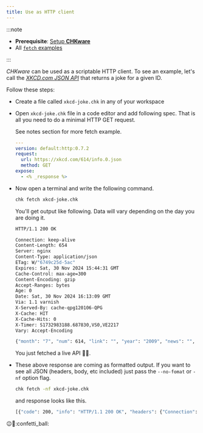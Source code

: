 ```yaml
---
title: Use as HTTP client
---
```


:::note

* **Prerequisite**: [Setup **CHKware**](/docs/setup)
* All [`fetch` examples](/docs/examples/http-examples)

:::

*CHKware* can be used as a scriptable HTTP client. To see an example, let's call the [*XKCD.com JSON API*](https://xkcd.com/json.html) that returns a joke for a given ID.

Follow these steps:

* Create a file called `xkcd-joke.chk` in any of your workspace

* Open `xkcd-joke.chk` file in a code editor and add following spec. That is all you need to do a minimal HTTP GET request.
  
  See notes section for more fetch example.

  ```yaml
  ---
  version: default:http:0.7.2
  request:
    url: https://xkcd.com/614/info.0.json
    method: GET
  expose:
    - <% _response %>
  ```

* Now open a terminal and write the following command.

  ```bash
  chk fetch xkcd-joke.chk
  ```

  You'll get output like following. Data will vary depending on the day you are doing it.

  ```bash
  HTTP/1.1 200 OK

  Connection: keep-alive
  Content-Length: 654
  Server: nginx
  Content-Type: application/json
  ETag: W/"6749c25d-5ac"
  Expires: Sat, 30 Nov 2024 15:44:31 GMT
  Cache-Control: max-age=300
  Content-Encoding: gzip
  Accept-Ranges: bytes
  Age: 0
  Date: Sat, 30 Nov 2024 16:13:09 GMT
  Via: 1.1 varnish
  X-Served-By: cache-qpg120106-QPG
  X-Cache: HIT
  X-Cache-Hits: 0
  X-Timer: S1732983188.687830,VS0,VE2217
  Vary: Accept-Encoding

  {"month": "7", "num": 614, "link": "", "year": "2009", "news": "", "safe_title": "Woodpecker", "transcript": "[[A man with a beret and a woman are standing on a boardwalk, leaning on a handrail.]]\nMan: A woodpecker!\n<<Pop pop pop>>\nWoman: Yup.\n\n[[The woodpecker is banging its head against a tree.]]\nWoman: He hatched about this time last year.\n<<Pop pop pop pop>>\n\n[[The woman walks away.  The man is still standing at the handrail.]]\n\nMan: ... woodpecker?\nMan: It's your birthday!\n\nMan: Did you know?\n\nMan: Did... did nobody tell you?\n\n[[The man stands, looking.]]\n\n[[The man walks away.]]\n\n[[There is a tree.]]\n\n[[The man approaches the tree with a present in a box, tied up with ribbon.]]\n\n[[The man sets the present down at the base of the tree and looks up.]]\n\n[[The man walks away.]]\n\n[[The present is sitting at the bottom of the tree.]]\n\n[[The woodpecker looks down at the present.]]\n\n[[The woodpecker sits on the present.]]\n\n[[The woodpecker pulls on the ribbon tying the present closed.]]\n\n((full width panel))\n[[The woodpecker is flying, with an electric drill dangling from its feet, held by the cord.]]\n\n{{Title text: If you don't have an extension cord I can get that too.  Because we're friends!  Right?}}", "alt": "If you don't have an extension cord I can get that too.  Because we're friends!  Right?", "img": "https://imgs.xkcd.com/comics/woodpecker.png", "title": "Woodpecker", "day": "24"}
  ```

  You just fetched a live API :rocket::star2:.

* These above response are coming as formatted output. If you want to see all JSON (headers, body, etc included) just pass the `--no-fomat` or `-nf` option flag.

  ```bash
  chk fetch -nf xkcd-joke.chk
  ```

  and response looks like this.

  ```bash
  [{"code": 200, "info": "HTTP/1.1 200 OK", "headers": {"Connection": "keep-alive", "Content-Length": "654", "Server": "nginx", "Content-Type": "application/json", "ETag": "W/\"6749c25d-5ac\"", "Expires": "Sat, 30 Nov 2024 15:44:31 GMT", "Cache-Control": "max-age=300", "Content-Encoding": "gzip", "Accept-Ranges": "bytes", "Age": "0", "Date": "Sat, 30 Nov 2024 16:31:03 GMT", "Via": "1.1 varnish", "X-Served-By": "cache-qpg1237-QPG", "X-Cache": "HIT", "X-Cache-Hits": "0", "X-Timer": "S1732984262.328702,VS0,VE690", "Vary": "Accept-Encoding"}, "body": {"month": "7", "num": 614, "link": "", "year": "2009", "news": "", "safe_title": "Woodpecker", "transcript": "[[A man with a beret and a woman are standing on a boardwalk, leaning on a handrail.]]\nMan: A woodpecker!\n<<Pop pop pop>>\nWoman: Yup.\n\n[[The woodpecker is banging its head against a tree.]]\nWoman: He hatched about this time last year.\n<<Pop pop pop pop>>\n\n[[The woman walks away.  The man is still standing at the handrail.]]\n\nMan: ... woodpecker?\nMan: It's your birthday!\n\nMan: Did you know?\n\nMan: Did... did nobody tell you?\n\n[[The man stands, looking.]]\n\n[[The man walks away.]]\n\n[[There is a tree.]]\n\n[[The man approaches the tree with a present in a box, tied up with ribbon.]]\n\n[[The man sets the present down at the base of the tree and looks up.]]\n\n[[The man walks away.]]\n\n[[The present is sitting at the bottom of the tree.]]\n\n[[The woodpecker looks down at the present.]]\n\n[[The woodpecker sits on the present.]]\n\n[[The woodpecker pulls on the ribbon tying the present closed.]]\n\n((full width panel))\n[[The woodpecker is flying, with an electric drill dangling from its feet, held by the cord.]]\n\n{{Title text: If you don't have an extension cord I can get that too.  Because we're friends!  Right?}}", "alt": "If you don't have an extension cord I can get that too.  Because we're friends!  Right?", "img": "https://imgs.xkcd.com/comics/woodpecker.png", "title": "Woodpecker", "day": "24"}}]
  ```

:wink::tada::confetti\_ball:
